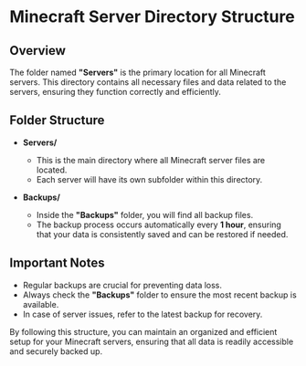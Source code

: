 
# Minecraft Server Directory Structure

## Overview

The folder named **"Servers"** is the primary location for all Minecraft servers. This directory contains all necessary files and data related to the servers, ensuring they function correctly and efficiently.

## Folder Structure

- **Servers/**
  - This is the main directory where all Minecraft server files are located.
  - Each server will have its own subfolder within this directory.

- **Backups/**
  - Inside the **"Backups"** folder, you will find all backup files.
  - The backup process occurs automatically every **1 hour**, ensuring that your data is consistently saved and can be restored if needed.

## Important Notes

- Regular backups are crucial for preventing data loss.
- Always check the **"Backups"** folder to ensure the most recent backup is available.
- In case of server issues, refer to the latest backup for recovery.

By following this structure, you can maintain an organized and efficient setup for your Minecraft servers, ensuring that all data is readily accessible and securely backed up.
